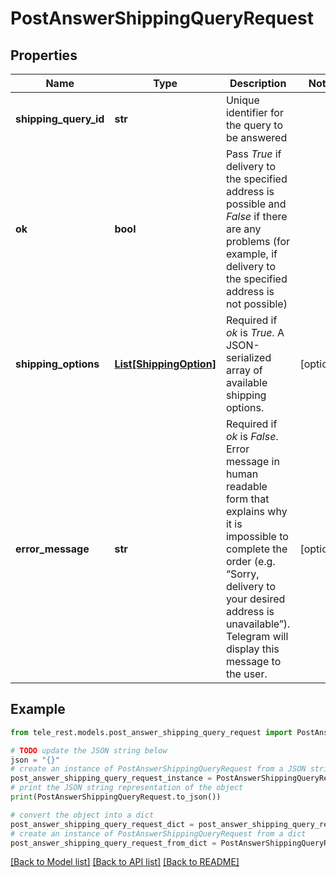 # PostAnswerShippingQueryRequest


## Properties

Name | Type | Description | Notes
------------ | ------------- | ------------- | -------------
**shipping_query_id** | **str** | Unique identifier for the query to be answered | 
**ok** | **bool** | Pass *True* if delivery to the specified address is possible and *False* if there are any problems (for example, if delivery to the specified address is not possible) | 
**shipping_options** | [**List[ShippingOption]**](ShippingOption.md) | Required if *ok* is *True*. A JSON-serialized array of available shipping options. | [optional] 
**error_message** | **str** | Required if *ok* is *False*. Error message in human readable form that explains why it is impossible to complete the order (e.g. “Sorry, delivery to your desired address is unavailable”). Telegram will display this message to the user. | [optional] 

## Example

```python
from tele_rest.models.post_answer_shipping_query_request import PostAnswerShippingQueryRequest

# TODO update the JSON string below
json = "{}"
# create an instance of PostAnswerShippingQueryRequest from a JSON string
post_answer_shipping_query_request_instance = PostAnswerShippingQueryRequest.from_json(json)
# print the JSON string representation of the object
print(PostAnswerShippingQueryRequest.to_json())

# convert the object into a dict
post_answer_shipping_query_request_dict = post_answer_shipping_query_request_instance.to_dict()
# create an instance of PostAnswerShippingQueryRequest from a dict
post_answer_shipping_query_request_from_dict = PostAnswerShippingQueryRequest.from_dict(post_answer_shipping_query_request_dict)
```
[[Back to Model list]](../README.md#documentation-for-models) [[Back to API list]](../README.md#documentation-for-api-endpoints) [[Back to README]](../README.md)



